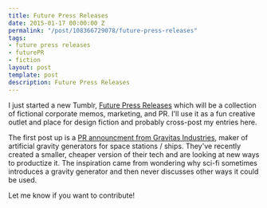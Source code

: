 ```yaml
---
title: Future Press Releases
date: 2015-01-17 00:00:00 Z
permalink: "/post/108366729078/future-press-releases"
tags:
- future press releases
- futurePR
- fiction
layout: post
template: post
description: Future Press Releases
---
```


I just started a new Tumblr, [Future Press Releases](http://futurepressreleases.tumblr.com/) which will be a collection of fictional corporate memos, marketing, and PR. I'll use it as a fun creative outlet and place for design fiction and probably cross-post my entries here.

The first post up is a [PR announcment from Gravitas Industries](http://futurepressreleases.tumblr.com/post/108366094371/gravitas-industries-enters-terrestrial-markets), maker of artificial gravity generators for space stations / ships. They've recently created a smaller, cheaper version of their tech and are looking at new ways to productize it. The inspiration came from wondering why sci-fi sometimes introduces a gravity generator and then never discusses other ways it could be used.

Let me know if you want to contribute!